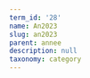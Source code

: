 ```yaml
---
term_id: '28'
name: An2023
slug: an2023
parent: annee
description: null
taxonomy: category
---
```


